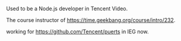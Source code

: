 Used to be a Node.js developer in Tencent Video. 

The course instructor of https://time.geekbang.org/course/intro/232.

working for https://github.com/Tencent/puerts in IEG now.
